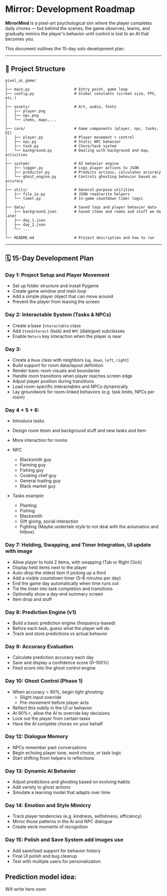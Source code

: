 # Mirror: Development Roadmap

**MirrorMind** is a pixel-art psychological sim where the player completes daily chores — but behind the scenes, the game observes, learns, and gradually mimics the player's behavior until control is lost to an AI that becomes you.

This document outlines the 15-day solo development plan.

---

## 📁 Project Structure

```
pixel_ai_game/
│
├── main.py                    # Entry point, game loop
├── config.py                  # Global constants (screen size, FPS, etc.)
│
├── assets/                    # Art, audio, fonts
│   ├── player.png
│   ├── npc.png
│   └── items, maps,...
│
├── core/                      # Game components (player, npc, tasks, UI)
│   ├── player.py              # Player movement + control
│   ├── npc.py                 # Static NPC behavior
│   ├── task.py                # Chore/task system
│   └── background.py          # Dealing with background and map, activities
│
├── system/                    # AI behavior engine
│   ├── logger.py              # Logs player actions to JSON
│   ├── predictor.py           # Predicts actions, calculates accuracy
│   └── ghost_engine.py        # Controls ghosting behavior based on accuracy
│
├── utils/                     # General-purpose utilities
│   ├── file_io.py             # JSON read/write helpers
│   └── timer.py               # In-game countdown timer logic
│
├── data/                      # Saved logs and player behavior data
│   ├── background.json        # Saved items and rooms and stuff we do later
│   ├── day_1.json
│   ├── day_2.json
│   └── ...
│
└── README.md                  # Project description and how to run
```

---

## 🗓️ 15-Day Development Plan

### Day 1: Project Setup and Player Movement
- Set up folder structure and install Pygame
- Create game window and main loop
- Add a simple player object that can move around
- Prevent the player from leaving the screen

### Day 2: Interactable System (Tasks & NPCs)
- Create a base `Interactable` class
- Add `ItemInteract` (task) and `NPC` (dialogue) subclasses
- Enable `Return` key interaction when the player is near

### Day 3:
- Create a `Room` class with neighbors (`up`, `down`, `left`, `right`)
- Build support for room data/layout definition
- Render basic room visuals and boundaries
- Handle room transitions when player reaches screen edge
- Adjust player position during transitions
- Load room-specific interactables and NPCs dynamically
- Lay groundwork for room-linked behaviors (e.g. task limits, NPCs per room)

### Day 4 + 5 + 6:
- Introduce tasks
- Design room itesm and background stuff and new tasks and item
- More interaction for rooms
- NPC
  - Blacksmith guy
  - Farming guy
  - Fishing guy
  - Cooking chef guy
  - General trading guy
  - Black market guy

- Tasks example:
  - Planting
  - Fishing
  - Blacksmith
  - Gift giving, social interaction
  - Fighting (Maybe undertale style to not deal with the aniumation and hitbox)

### Day 7: Holding, Swapping, and Timer Integration, UI update with image
- Allow player to hold 2 items, with swapping (Tab or Right Click)
- Display held items next to the player
- Auto-drop the oldest item if picking up a third
- Add a visible countdown timer (5–8 minutes per day)
- End the game day automatically when time runs out
- Tie the timer into task completion and transitions
- Optionally show a day-end summary screen
- Item drop and stuff

### Day 8: Prediction Engine (v1)
- Build a basic prediction engine (frequency-based)
- Before each task, guess what the player will do
- Track and store predictions vs actual behavior

### Day 9: Accuracy Evaluation
- Calculate prediction accuracy each day
- Save and display a confidence score (0–100%)
- Feed score into the ghost control engine

### Day 10: Ghost Control (Phase 1)
- When accuracy > 60%, begin light ghosting:
  - Slight input override
  - Pre-movement before player acts
- Reflect this subtly in the UI or behavior
- At 90%+, allow the AI to override key decisions
- Lock out the player from certain tasks
- Have the AI complete chores on your behalf

### Day 12: Dialogue Memory
- NPCs remember past conversations
- Begin echoing player tone, word choice, or task logic
- Start shifting from helpers to reflections

### Day 13: Dynamic AI Behavior
- Adjust predictions and ghosting based on evolving habits
- Add variety to ghost actions
- Simulate a learning model that adapts over time

### Day 14: Emotion and Style Mimicry
- Track player tendencies (e.g. kindness, selfishness, efficiency)
- Mirror those patterns in the AI and NPC dialogue
- Create eerie moments of recognition

### Day 15: Polish and Save System add images use
- Add save/load support for behavior history
- Final UI polish and bug cleanup
- Test with multiple users for personalization

## Prediction model idea:
Will write here soon